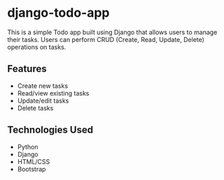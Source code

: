 # django-todo-app
 This is a simple Todo app built using Django that allows users to manage their tasks. Users can perform CRUD (Create, Read, Update, Delete) operations on tasks.

 ## Features

- Create new tasks
- Read/view existing tasks
- Update/edit tasks
- Delete tasks

## Technologies Used

- Python
- Django
- HTML/CSS
- Bootstrap 
